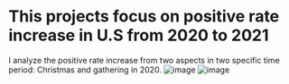 # This projects focus on positive rate increase in U.S from 2020 to 2021 
I analyze the positive rate increase from two aspects in two specific time period: Christmas and gathering in 2020.
![image](https://user-images.githubusercontent.com/62890768/157729651-ab701468-608c-4102-a4a1-822c5a8622d4.png)
![image](https://user-images.githubusercontent.com/62890768/157729719-f57fbd21-6ebc-4bc1-b850-e02cb8427f28.png)
